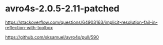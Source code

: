 # avro4s-2.0.5-2.11-patched

https://stackoverflow.com/questions/64903163/implicit-resolution-fail-in-reflection-with-toolbox

https://github.com/sksamuel/avro4s/pull/590
